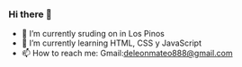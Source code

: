 ### Hi there 👋

- 🔭 I’m currently sruding on in Los Pinos
- 🌱 I’m currently learning HTML, CSS y JavaScript
- 📫 How to reach me: Gmail:deleonmateo888@gmail.com
<!--
**Matt-eodl/Matt-eodl** is a ✨ _special_ ✨ repository because its `README.md` (this file) appears on your GitHub profile.

Here are some ideas to get you started:

- 🔭 I’m currently working on ...
- 🌱 I’m currently learning ...
- 👯 I’m looking to collaborate on ...
- 🤔 I’m looking for help with ...
- 💬 Ask me about ...
- 📫 How to reach me: ...
- 😄 Pronouns: ...
- ⚡ Fun fact: ...
-->
